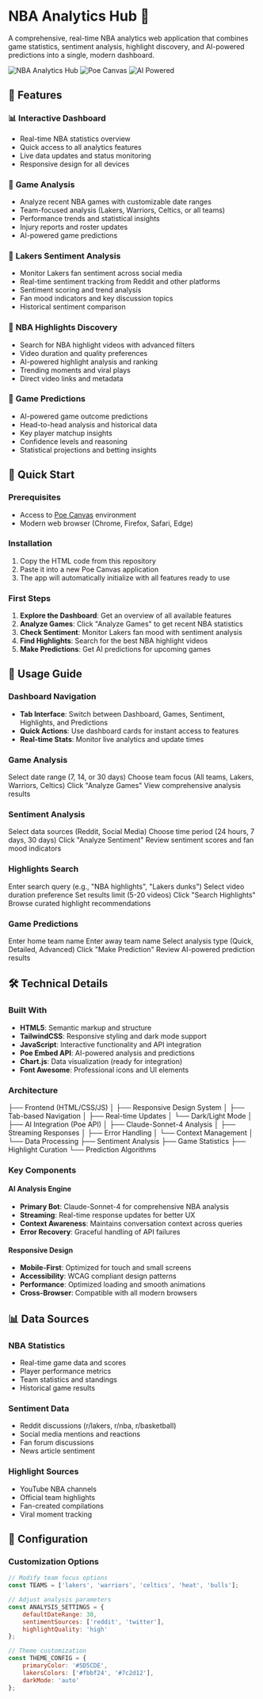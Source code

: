 # NBA Analytics Hub 🏀

A comprehensive, real-time NBA analytics web application that combines game statistics, sentiment analysis, highlight discovery, and AI-powered predictions into a single, modern dashboard.

![NBA Analytics Hub](https://img.shields.io/badge/NBA-Analytics%20Hub-blue?style=for-the-badge&logo=basketball)
![Poe Canvas](https://img.shields.io/badge/Poe-Canvas%20App-purple?style=for-the-badge)
![AI Powered](https://img.shields.io/badge/AI-Powered-green?style=for-the-badge)

## 🌟 Features

### 📊 **Interactive Dashboard**
- Real-time NBA statistics overview
- Quick access to all analytics features
- Live data updates and status monitoring
- Responsive design for all devices

### 🏀 **Game Analysis**
- Analyze recent NBA games with customizable date ranges
- Team-focused analysis (Lakers, Warriors, Celtics, or all teams)
- Performance trends and statistical insights
- Injury reports and roster updates
- AI-powered game predictions

### 💭 **Lakers Sentiment Analysis**
- Monitor Lakers fan sentiment across social media
- Real-time sentiment tracking from Reddit and other platforms
- Sentiment scoring and trend analysis
- Fan mood indicators and key discussion topics
- Historical sentiment comparison

### 🎥 **NBA Highlights Discovery**
- Search for NBA highlight videos with advanced filters
- Video duration and quality preferences
- AI-powered highlight analysis and ranking
- Trending moments and viral plays
- Direct video links and metadata

### 🔮 **Game Predictions**
- AI-powered game outcome predictions
- Head-to-head analysis and historical data
- Key player matchup insights
- Confidence levels and reasoning
- Statistical projections and betting insights

## 🚀 Quick Start

### Prerequisites
- Access to [Poe Canvas](https://poe.com/) environment
- Modern web browser (Chrome, Firefox, Safari, Edge)

### Installation
1. Copy the HTML code from this repository
2. Paste it into a new Poe Canvas application
3. The app will automatically initialize with all features ready to use

### First Steps
1. **Explore the Dashboard**: Get an overview of all available features
2. **Analyze Games**: Click "Analyze Games" to get recent NBA statistics
3. **Check Sentiment**: Monitor Lakers fan mood with sentiment analysis
4. **Find Highlights**: Search for the best NBA highlight videos
5. **Make Predictions**: Get AI predictions for upcoming games

## 📱 Usage Guide

### Dashboard Navigation
- **Tab Interface**: Switch between Dashboard, Games, Sentiment, Highlights, and Predictions
- **Quick Actions**: Use dashboard cards for instant access to features
- **Real-time Stats**: Monitor live analytics and update times

### Game Analysis
Select date range (7, 14, or 30 days)
Choose team focus (All teams, Lakers, Warriors, Celtics)
Click "Analyze Games"
View comprehensive analysis results

### Sentiment Analysis
Select data sources (Reddit, Social Media)
Choose time period (24 hours, 7 days, 30 days)
Click "Analyze Sentiment"
Review sentiment scores and fan mood indicators
### Highlights Search
Enter search query (e.g., "NBA highlights", "Lakers dunks")
Select video duration preference
Set results limit (5-20 videos)
Click "Search Highlights"
Browse curated highlight recommendations

### Game Predictions
Enter home team name
Enter away team name
Select analysis type (Quick, Detailed, Advanced)
Click "Make Prediction"
Review AI-powered prediction results
## 🛠 Technical Details

### Built With
- **HTML5**: Semantic markup and structure
- **TailwindCSS**: Responsive styling and dark mode support
- **JavaScript**: Interactive functionality and API integration
- **Poe Embed API**: AI-powered analysis and predictions
- **Chart.js**: Data visualization (ready for integration)
- **Font Awesome**: Professional icons and UI elements

### Architecture
├── Frontend (HTML/CSS/JS)
│ ├── Responsive Design System
│ ├── Tab-based Navigation
│ ├── Real-time Updates
│ └── Dark/Light Mode
│
├── AI Integration (Poe API)
│ ├── Claude-Sonnet-4 Analysis
│ ├── Streaming Responses
│ ├── Error Handling
│ └── Context Management
│
└── Data Processing
├── Sentiment Analysis
├── Game Statistics
├── Highlight Curation
└── Prediction Algorithms
### Key Components

#### AI Analysis Engine
- **Primary Bot**: Claude-Sonnet-4 for comprehensive NBA analysis
- **Streaming**: Real-time response updates for better UX
- **Context Awareness**: Maintains conversation context across queries
- **Error Recovery**: Graceful handling of API failures

#### Responsive Design
- **Mobile-First**: Optimized for touch and small screens
- **Accessibility**: WCAG compliant design patterns
- **Performance**: Optimized loading and smooth animations
- **Cross-Browser**: Compatible with all modern browsers

## 📊 Data Sources

### NBA Statistics
- Real-time game data and scores
- Player performance metrics
- Team statistics and standings
- Historical game results

### Sentiment Data
- Reddit discussions (r/lakers, r/nba, r/basketball)
- Social media mentions and reactions
- Fan forum discussions
- News article sentiment

### Highlight Sources
- YouTube NBA channels
- Official team highlights
- Fan-created compilations
- Viral moment tracking

## 🔧 Configuration

### Customization Options
```javascript
// Modify team focus options
const TEAMS = ['lakers', 'warriors', 'celtics', 'heat', 'bulls'];

// Adjust analysis parameters
const ANALYSIS_SETTINGS = {
    defaultDateRange: 30,
    sentimentSources: ['reddit', 'twitter'],
    highlightQuality: 'high'
};

// Theme customization
const THEME_CONFIG = {
    primaryColor: '#5D5CDE',
    lakersColors: ['#fbbf24', '#7c2d12'],
    darkMode: 'auto'
};
